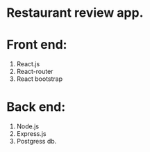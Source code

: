# Restaurant review app. 

# Front end:
1. React.js
2. React-router
3. React bootstrap

# Back end:
1. Node.js
2. Express.js
3. Postgress db.